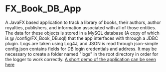 # FX_Book_DB_App
A JavaFX based application to track a library of books, their authors, author royalties, publishers, and information associated with all of those entities.
The data for these objects is stored in a MySQL database (A copy of which is @ /config/FX_Book_DB.sql) that the app interfaces with through a JDBC plugin.
Logs are taken using Log4J, and JSON is read through json-simple
config.json contains fields for DB login credentials and address.
It may be necessary to create a folder named "logs" in the root directory in order for the logger to work correctly.
[A short demo of the application can be seen here](https://www.youtube.com/watch?v=Fpx2UzcBc2I&feature=youtu.be "Click Me!")
